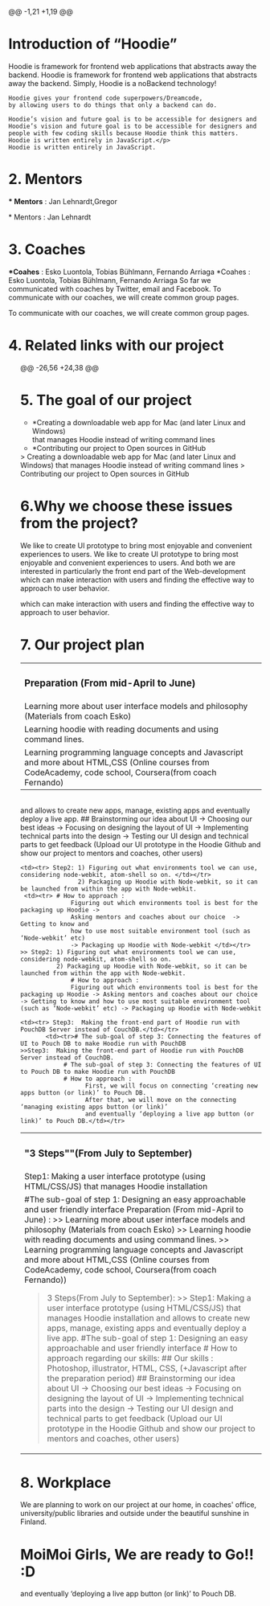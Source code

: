 @@ -1,21 +1,19 @@
<h1>Introduction of “Hoodie”</h1> 
   <p> Hoodie is framework for frontend web applications that abstracts away the backend.  
    Hoodie is framework for frontend web applications that abstracts away the backend.  
    Simply, Hoodie is a noBackend technology! 
	
    Hoodie gives your frontend code superpowers/Dreamcode, 
    by allowing users to do things that only a backend can do.
    
	Hoodie’s vision and future goal is to be accessible for designers and
    Hoodie’s vision and future goal is to be accessible for designers and
    people with few coding skills because Hoodie think this matters.
    Hoodie is written entirely in JavaScript.</p>
    Hoodie is written entirely in JavaScript.

<h1>2. Mentors</h1>  
   <p><strong>* Mentors</strong> : Jan Lehnardt,Gregor </p>
 * Mentors : Jan Lehnardt

<h1>3. Coaches</h1> 
   <p><strong>*Coahes</strong> : Esko Luontola, Tobias Bühlmann, Fernando Arriaga
  *Coahes : Esko Luontola, Tobias Bühlmann, Fernando Arriaga
    So far we communicated with coaches by Twitter, email and Facebook.  
    To communicate with our coaches, we will create common group pages.</p>
    To communicate with our coaches, we will create common group pages.
 
<h1>4. Related links with our project</h1> 
<ul>
@@ -26,56 +24,38 @@


<h1>5. The goal of our project</h1>
<ul>
<li> *Creating a downloadable web app for Mac (and later Linux and Windows) </li>
      that manages Hoodie instead of writing command lines 
<li> *Contributing our project to Open sources in GitHub </li>
</ul>
> Creating a downloadable web app for Mac (and later Linux and Windows)
  that manages Hoodie instead of writing command lines 
> Contributing our project to Open sources in GitHub

<h1>6.Why we choose these issues from the project?</h1>
<p>We like to create UI prototype to bring most enjoyable and convenient experiences to users.
We like to create UI prototype to bring most enjoyable and convenient experiences to users.
And both we are interested in particularly the front end part of the Web-development
which can make interaction with users and finding the effective way to approach to user behavior.</p> 
which can make interaction with users and finding the effective way to approach to user behavior. 

<h1>7. Our project plan</h1>
<table>
    <tr><td> <h3>Preparation (From mid-April to June) </h3></td></tr>
	<tr><td> Learning more about user interface models and philosophy (Materials from coach Esko) </td></tr>
    <tr><td> Learning hoodie with reading documents and using command lines.</td></tr>
    <tr><td>  Learning programming language concepts and Javascript and more about HTML,CSS 
             (Online courses from CodeAcademy, code school, Coursera(from coach Fernando)</td></tr>
<table>

<table>
   <tr><td><h3>"3 Steps""(From July to September)</h3></td></tr>
   <tr><td>Step1: Making a user interface prototype (using HTML/CSS/JS) that manages Hoodie installation </td></tr>
	          and allows to create new apps, manage, existing apps and eventually deploy a live app.
        <tr><td> #The sub-goal of step 1: Designing an easy approachable and user friendly interface
<t>Preparation (From mid-April to June) :
	>> Learning more about user interface models and philosophy (Materials from coach Esko) 
        >> Learning hoodie with reading documents and using command lines.
        >> Learning programming language concepts and Javascript and more about HTML,CSS 
             (Online courses from CodeAcademy, code school, Coursera(from coach Fernando))

> 3 Steps(From July to September):
    >> Step1: Making a user interface prototype (using HTML/CSS/JS) that manages Hoodie installation and allows to create new apps, manage, existing apps           and eventually deploy a live app.
            #The sub-goal of step 1: Designing an easy approachable and user friendly interface
            # How to approach regarding our skills:
                 ## Our skills :  Photoshop, illustrator, HTML, CSS, (+Javascript after the preparation period) 
                 ## Brainstorming our idea about UI -> Choosing our best ideas -> 
				    Focusing on designing the layout of UI -> Implementing technical parts into the design ->
					Testing our UI design and technical parts to get feedback (Upload our UI prototype 
					in the Hoodie Github and show our project to mentors and coaches, other users)  </td></tr>
                 ## Brainstorming our idea about UI -> Choosing our best ideas -> Focusing on designing the layout of UI -> Implementing technical parts into the design -> Testing our UI design and technical parts to get feedback (Upload our UI prototype in the Hoodie Github and show our project to mentors and coaches, other users)  

    <td><tr> Step2: 1) Figuring out what environments tool we can use, considering node-webkit, atom-shell so on. </td></tr>
                    2) Packaging up Hoodie with Node-webkit, so it can be launched from within the app with Node-webkit.
     <td><tr> # How to approach : 
                  Figuring out which environments tool is best for the packaging up Hoodie -> 
				  Asking mentors and coaches about our choice  -> Getting to know and 
				  how to use most suitable environment tool (such as ‘Node-webkit’ etc)
				  -> Packaging up Hoodie with Node-webkit </td></tr>
    >> Step2: 1) Figuring out what environments tool we can use, considering node-webkit, atom-shell so on. 
              2) Packaging up Hoodie with Node-webkit, so it can be launched from within the app with Node-webkit.
                  # How to approach : 
                  Figuring out which environments tool is best for the packaging up Hoodie -> Asking mentors and coaches about our choice  -> Getting to know and how to use most suitable environment tool (such as ‘Node-webkit’ etc) -> Packaging up Hoodie with Node-webkit 

    <td><tr> Step3:  Making the front-end part of Hoodie run with PouchDB Server instead of CouchDB.</td></tr>
           <td><tr># The sub-goal of step 3: Connecting the features of UI to Pouch DB to make Hoodie run with PouchDB
    >>Step3:  Making the front-end part of Hoodie run with PouchDB Server instead of CouchDB.
                # The sub-goal of step 3: Connecting the features of UI to Pouch DB to make Hoodie run with PouchDB
                # How to approach : 
                      First, we will focus on connecting ‘creating new apps button (or link)’ to Pouch DB. 
                      After that, we will move on the connecting ‘managing existing apps button (or link)’ 
                      and eventually ‘deploying a live app button (or link)’ to Pouch DB.</td></tr>
</table>

<h1>8. Workplace </h1>
<p>We are planning to work on our project at our home, in coaches' office, university/public libraries
 and outside under the beautiful sunshine in Finland.</p>   
 
<h1> MoiMoi Girls, We are ready to Go!! :D </h1>
                       and eventually ‘deploying a live app button (or link)’ to Pouch DB.
